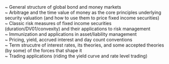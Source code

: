 <div> ~ General structure of global bond and money markets </div>
<div> ~ Arbitrage and the time value of money as the core principles underlying security valuation (and how to use them to price fixed income securities) </div>
<div> ~ Classic risk measures of fixed income securities (duration/DV01/convexity) and their applications to risk management </div>
<div> ~ Immunization and applications in asset/liability management </div>
<div> ~ Pricing, yield, accrued interest and day count conventions </div>
<div> ~ Term strucutre of interest rates, its theories, and some accepted theories (by some) of the forces that shape it </div>
<div> ~ Trading applications (riding the yield curve and rate level trading) </div>
